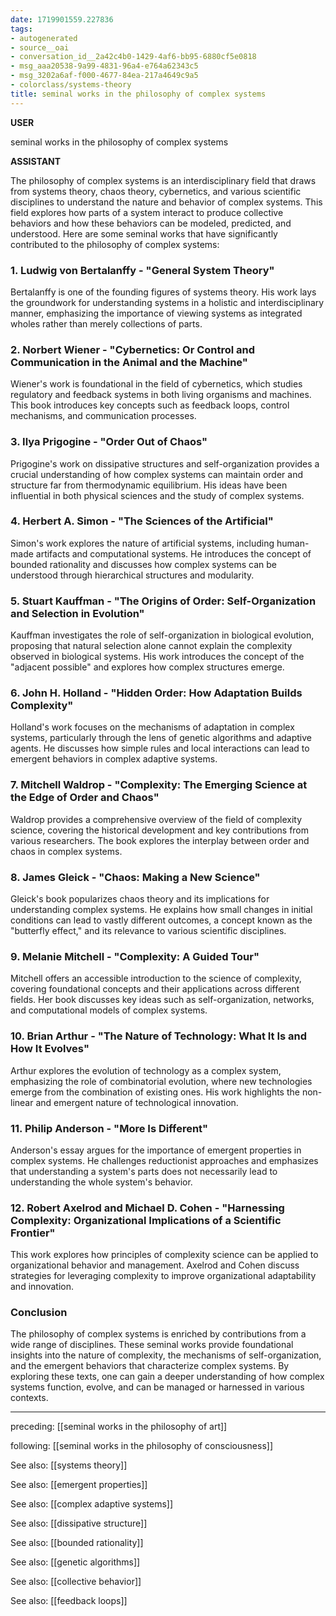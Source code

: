 ```yaml
---
date: 1719901559.227836
tags:
- autogenerated
- source__oai
- conversation_id__2a42c4b0-1429-4af6-bb95-6880cf5e0818
- msg_aaa20538-9a99-4831-96a4-e764a62343c5
- msg_3202a6af-f000-4677-84ea-217a4649c9a5
- colorclass/systems-theory
title: seminal works in the philosophy of complex systems
---
```


**USER**

seminal works in the philosophy of complex systems


**ASSISTANT**

The philosophy of complex systems is an interdisciplinary field that draws from systems theory, chaos theory, cybernetics, and various scientific disciplines to understand the nature and behavior of complex systems. This field explores how parts of a system interact to produce collective behaviors and how these behaviors can be modeled, predicted, and understood. Here are some seminal works that have significantly contributed to the philosophy of complex systems:

### 1. **Ludwig von Bertalanffy - "General System Theory"**
Bertalanffy is one of the founding figures of systems theory. His work lays the groundwork for understanding systems in a holistic and interdisciplinary manner, emphasizing the importance of viewing systems as integrated wholes rather than merely collections of parts.

### 2. **Norbert Wiener - "Cybernetics: Or Control and Communication in the Animal and the Machine"**
Wiener's work is foundational in the field of cybernetics, which studies regulatory and feedback systems in both living organisms and machines. This book introduces key concepts such as feedback loops, control mechanisms, and communication processes.

### 3. **Ilya Prigogine - "Order Out of Chaos"**
Prigogine's work on dissipative structures and self-organization provides a crucial understanding of how complex systems can maintain order and structure far from thermodynamic equilibrium. His ideas have been influential in both physical sciences and the study of complex systems.

### 4. **Herbert A. Simon - "The Sciences of the Artificial"**
Simon's work explores the nature of artificial systems, including human-made artifacts and computational systems. He introduces the concept of bounded rationality and discusses how complex systems can be understood through hierarchical structures and modularity.

### 5. **Stuart Kauffman - "The Origins of Order: Self-Organization and Selection in Evolution"**
Kauffman investigates the role of self-organization in biological evolution, proposing that natural selection alone cannot explain the complexity observed in biological systems. His work introduces the concept of the "adjacent possible" and explores how complex structures emerge.

### 6. **John H. Holland - "Hidden Order: How Adaptation Builds Complexity"**
Holland's work focuses on the mechanisms of adaptation in complex systems, particularly through the lens of genetic algorithms and adaptive agents. He discusses how simple rules and local interactions can lead to emergent behaviors in complex adaptive systems.

### 7. **Mitchell Waldrop - "Complexity: The Emerging Science at the Edge of Order and Chaos"**
Waldrop provides a comprehensive overview of the field of complexity science, covering the historical development and key contributions from various researchers. The book explores the interplay between order and chaos in complex systems.

### 8. **James Gleick - "Chaos: Making a New Science"**
Gleick's book popularizes chaos theory and its implications for understanding complex systems. He explains how small changes in initial conditions can lead to vastly different outcomes, a concept known as the "butterfly effect," and its relevance to various scientific disciplines.

### 9. **Melanie Mitchell - "Complexity: A Guided Tour"**
Mitchell offers an accessible introduction to the science of complexity, covering foundational concepts and their applications across different fields. Her book discusses key ideas such as self-organization, networks, and computational models of complex systems.

### 10. **Brian Arthur - "The Nature of Technology: What It Is and How It Evolves"**
Arthur explores the evolution of technology as a complex system, emphasizing the role of combinatorial evolution, where new technologies emerge from the combination of existing ones. His work highlights the non-linear and emergent nature of technological innovation.

### 11. **Philip Anderson - "More Is Different"**
Anderson's essay argues for the importance of emergent properties in complex systems. He challenges reductionist approaches and emphasizes that understanding a system's parts does not necessarily lead to understanding the whole system's behavior.

### 12. **Robert Axelrod and Michael D. Cohen - "Harnessing Complexity: Organizational Implications of a Scientific Frontier"**
This work explores how principles of complexity science can be applied to organizational behavior and management. Axelrod and Cohen discuss strategies for leveraging complexity to improve organizational adaptability and innovation.

### Conclusion

The philosophy of complex systems is enriched by contributions from a wide range of disciplines. These seminal works provide foundational insights into the nature of complexity, the mechanisms of self-organization, and the emergent behaviors that characterize complex systems. By exploring these texts, one can gain a deeper understanding of how complex systems function, evolve, and can be managed or harnessed in various contexts.


---

preceding: [[seminal works in the philosophy of art]]  


following: [[seminal works in the philosophy of consciousness]]

See also: [[systems theory]]


See also: [[emergent properties]]


See also: [[complex adaptive systems]]


See also: [[dissipative structure]]


See also: [[bounded rationality]]


See also: [[genetic algorithms]]


See also: [[collective behavior]]


See also: [[feedback loops]]
